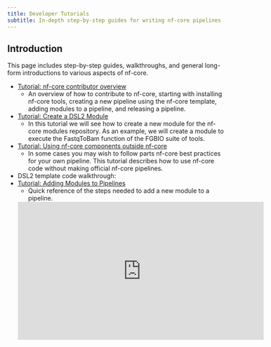 ```yaml
---
title: Developer Tutorials
subtitle: In-depth step-by-step guides for writing nf-core pipelines
---
```


## Introduction

This page includes step-by-step guides, walkthroughs, and general long-form introductions to various aspects of nf-core.

- [Tutorial: nf-core contributor overview](tutorials/nf_core_contributing_overview.md)
  - An overview of how to contribute to nf-core, starting with installing nf-core tools, creating a new pipeline using the nf-core template, adding modules to a pipeline, and releasing a pipeline.
- [Tutorial: Create a DSL2 Module](tutorials/dsl2_modules_tutorial.md)
  - In this tutorial we will see how to create a new module for the nf-core modules repository. As an example, we will create a module to execute the FastqToBam function of the FGBIO suite of tools.
- [Tutorial: Using nf-core components outside nf-core](tutorials/unofficial_pipelines.md)
  - In some cases you may wish to follow parts nf-core best practices for your own pipeline. This tutorial describes how to use nf-core code without making official nf-core pipelines.
- DSL2 template code walkthrough:
- [Tutorial: Adding Modules to Pipelines](adding_modules_to_pipelines.md)
  - Quick reference of the steps needed to add a new module to a pipeline.
  <div class="ratio ratio-16x9">
      <iframe width="560" height="315" src="https://www.youtube.com/embed/0xjc7PkF1Bc" title="YouTube video player" frameborder="0" allow="accelerometer; autoplay; clipboard-write; encrypted-media; gyroscope; picture-in-picture" allowfullscreen></iframe>
  </div>
